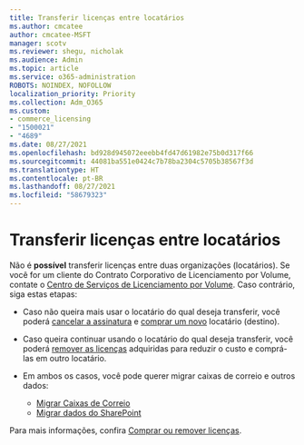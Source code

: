 ```yaml
---
title: Transferir licenças entre locatários
ms.author: cmcatee
author: cmcatee-MSFT
manager: scotv
ms.reviewer: shegu, nicholak
ms.audience: Admin
ms.topic: article
ms.service: o365-administration
ROBOTS: NOINDEX, NOFOLLOW
localization_priority: Priority
ms.collection: Adm_O365
ms.custom:
- commerce_licensing
- "1500021"
- "4689"
ms.date: 08/27/2021
ms.openlocfilehash: bd928d945072eeebb4fd47d61982e75b0d317f66
ms.sourcegitcommit: 44081ba551e0424c7b78ba2304c5705b38567f3d
ms.translationtype: HT
ms.contentlocale: pt-BR
ms.lasthandoff: 08/27/2021
ms.locfileid: "58679323"
---
```

# <a name="transfer-licenses-between-tenants"></a>Transferir licenças entre locatários

Não é **possível** transferir licenças entre duas organizações (locatários). Se você for um cliente do Contrato Corporativo de Licenciamento por Volume, contate o [Centro de Serviços de Licenciamento por Volume](https://support.microsoft.com/help/4471406/how-to-contact-the-microsoft-volume-licensing-service-center). Caso contrário, siga estas etapas:

- Caso não queira mais usar o locatário do qual deseja transferir, você poderá [cancelar a assinatura](https://admin.microsoft.com/Adminportal/Home?source=applauncher#/subscriptions) e [comprar um novo](https://www.microsoft.com/microsoft-365/business/compare-all-microsoft-365-business-products?rtc=2&activetab=tab:primaryr2) locatário (destino).
- Caso queira continuar usando o locatário do qual deseja transferir, você poderá [remover as licenças](https://docs.microsoft.com/microsoft-365/commerce/licenses/buy-licenses#buy-or-remove-licenses-for-your-business-subscription) adquiridas para reduzir o custo e comprá-las em outro locatário.
- Em ambos os casos, você pode querer migrar caixas de correio e outros dados:

    - [Migrar Caixas de Correio](https://docs.microsoft.com/Exchange/mailbox-migration/migrate-mailboxes-across-tenants)
    - [Migrar dados do SharePoint](https://aka.ms/modernSpoAdminCenter/CloudContentMigrations)

Para mais informações, confira [Comprar ou remover licenças](https://docs.microsoft.com/microsoft-365/commerce/licenses/buy-licenses).